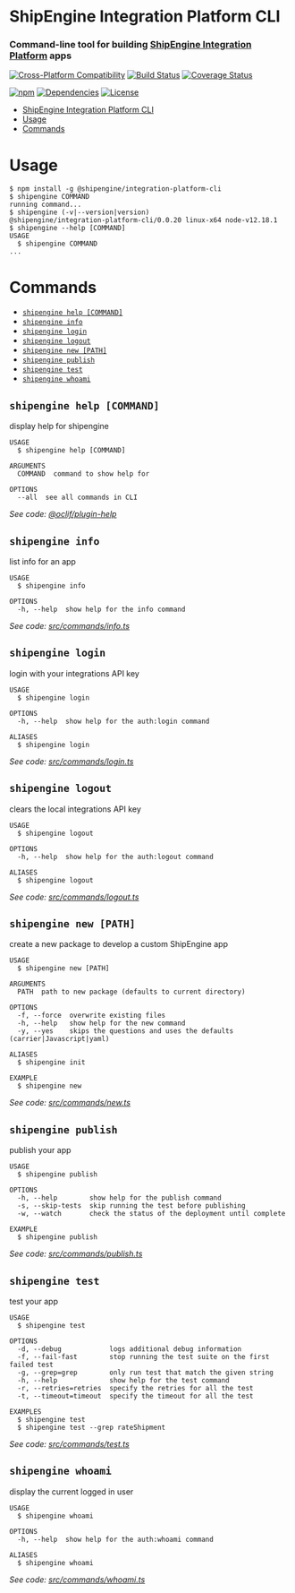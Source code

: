 # ShipEngine Integration Platform CLI

### Command-line tool for building [ShipEngine Integration Platform](https://www.shipengine.com/docs/integration-platform/) apps

[![Cross-Platform Compatibility](https://shipengine.github.io/img/badges/os-badges.svg)](https://github.com/ShipEngine/shipengine-integration-platform-cli/actions)
[![Build Status](https://github.com/ShipEngine/shipengine-integration-platform-cli/workflows/CI-CD/badge.svg)](https://github.com/ShipEngine/shipengine-integration-platform-cli/actions)
[![Coverage Status](https://coveralls.io/repos/github/ShipEngine/shipengine-integration-platform-cli/badge.svg?branch=master)](https://coveralls.io/github/ShipEngine/shipengine-integration-platform-cli)

[![npm](https://img.shields.io/npm/v/@shipengine/integration-platform-cli.svg)](https://www.npmjs.com/package/@shipengine/integration-platform-cli)
[![Dependencies](https://david-dm.org/ShipEngine/shipengine-integration-platform-cli.svg)](https://david-dm.org/ShipEngine/shipengine-integration-platform-cli)
[![License](https://img.shields.io/npm/l/@shipengine/integration-platform-cli.svg)](LICENSE)

<!-- toc -->
* [ShipEngine Integration Platform CLI](#shipengine-integration-platform-cli)
* [Usage](#usage)
* [Commands](#commands)
<!-- tocstop -->

# Usage

<!-- usage -->
```sh-session
$ npm install -g @shipengine/integration-platform-cli
$ shipengine COMMAND
running command...
$ shipengine (-v|--version|version)
@shipengine/integration-platform-cli/0.0.20 linux-x64 node-v12.18.1
$ shipengine --help [COMMAND]
USAGE
  $ shipengine COMMAND
...
```
<!-- usagestop -->

# Commands

<!-- commands -->
* [`shipengine help [COMMAND]`](#shipengine-help-command)
* [`shipengine info`](#shipengine-info)
* [`shipengine login`](#shipengine-login)
* [`shipengine logout`](#shipengine-logout)
* [`shipengine new [PATH]`](#shipengine-new-path)
* [`shipengine publish`](#shipengine-publish)
* [`shipengine test`](#shipengine-test)
* [`shipengine whoami`](#shipengine-whoami)

## `shipengine help [COMMAND]`

display help for shipengine

```
USAGE
  $ shipengine help [COMMAND]

ARGUMENTS
  COMMAND  command to show help for

OPTIONS
  --all  see all commands in CLI
```

_See code: [@oclif/plugin-help](https://github.com/oclif/plugin-help/blob/v3.2.0/src/commands/help.ts)_

## `shipengine info`

list info for an app

```
USAGE
  $ shipengine info

OPTIONS
  -h, --help  show help for the info command
```

_See code: [src/commands/info.ts](https://github.com/ShipEngine/shipengine-integration-platform-cli/blob/v0.0.20/src/commands/info.ts)_

## `shipengine login`

login with your integrations API key

```
USAGE
  $ shipengine login

OPTIONS
  -h, --help  show help for the auth:login command

ALIASES
  $ shipengine login
```

_See code: [src/commands/login.ts](https://github.com/ShipEngine/shipengine-integration-platform-cli/blob/v0.0.20/src/commands/login.ts)_

## `shipengine logout`

clears the local integrations API key

```
USAGE
  $ shipengine logout

OPTIONS
  -h, --help  show help for the auth:logout command

ALIASES
  $ shipengine logout
```

_See code: [src/commands/logout.ts](https://github.com/ShipEngine/shipengine-integration-platform-cli/blob/v0.0.20/src/commands/logout.ts)_

## `shipengine new [PATH]`

create a new package to develop a custom ShipEngine app

```
USAGE
  $ shipengine new [PATH]

ARGUMENTS
  PATH  path to new package (defaults to current directory)

OPTIONS
  -f, --force  overwrite existing files
  -h, --help   show help for the new command
  -y, --yes    skips the questions and uses the defaults (carrier|Javascript|yaml)

ALIASES
  $ shipengine init

EXAMPLE
  $ shipengine new
```

_See code: [src/commands/new.ts](https://github.com/ShipEngine/shipengine-integration-platform-cli/blob/v0.0.20/src/commands/new.ts)_

## `shipengine publish`

publish your app

```
USAGE
  $ shipengine publish

OPTIONS
  -h, --help        show help for the publish command
  -s, --skip-tests  skip running the test before publishing
  -w, --watch       check the status of the deployment until complete

EXAMPLE
  $ shipengine publish
```

_See code: [src/commands/publish.ts](https://github.com/ShipEngine/shipengine-integration-platform-cli/blob/v0.0.20/src/commands/publish.ts)_

## `shipengine test`

test your app

```
USAGE
  $ shipengine test

OPTIONS
  -d, --debug            logs additional debug information
  -f, --fail-fast        stop running the test suite on the first failed test
  -g, --grep=grep        only run test that match the given string
  -h, --help             show help for the test command
  -r, --retries=retries  specify the retries for all the test
  -t, --timeout=timeout  specify the timeout for all the test

EXAMPLES
  $ shipengine test
  $ shipengine test --grep rateShipment
```

_See code: [src/commands/test.ts](https://github.com/ShipEngine/shipengine-integration-platform-cli/blob/v0.0.20/src/commands/test.ts)_

## `shipengine whoami`

display the current logged in user

```
USAGE
  $ shipengine whoami

OPTIONS
  -h, --help  show help for the auth:whoami command

ALIASES
  $ shipengine whoami
```

_See code: [src/commands/whoami.ts](https://github.com/ShipEngine/shipengine-integration-platform-cli/blob/v0.0.20/src/commands/whoami.ts)_
<!-- commandsstop -->
